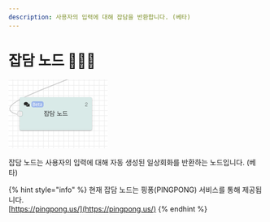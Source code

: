 ```yaml
---
description: 사용자의 입력에 대해 잡담을 반환합니다. (베타)
---
```


# 잡담 노드 👩🏻‍🔬

![&#xC7A1;&#xB2F4; &#xB178;&#xB4DC;](../../../.gitbook/assets/2019-11-19-1.04.38.png)

잡담 노드는 사용자의 입력에 대해 자동 생성된 일상회화를 반환하는 노드입니다. \(베타\)  


{% hint style="info" %}
현재 잡담 노드는 핑퐁\(PINGPONG\) 서비스를 통해 제공됩니다.  
[https://pingpong.us/](https://pingpong.us/)
{% endhint %}



